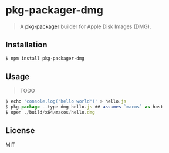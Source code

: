 pkg-packager-dmg
================

> A [pkg-packager][pkg-packager] builder for Apple Disk Images (DMG).

## Installation

```sh
$ npm install pkg-packager-dmg
```

## Usage

> TODO

```js
$ echo 'console.log("hello world")' > hello.js
$ pkg-package --type dmg hello.js ## assumes `macos` as host
$ open ./build/x64/macos/hello.dmg
```

## License

MIT

[pkg-packager]: https://github.com/little-core-labs/pkg-packager
